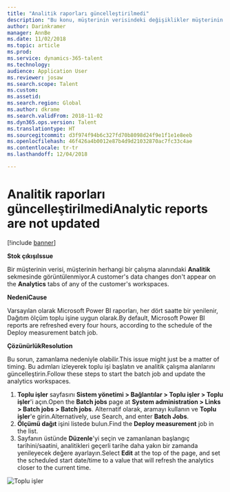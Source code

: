 ```yaml
---
title: "Analitik raporları güncelleştirilmedi"
description: "Bu konu, müşterinin verisindeki değişiklikler müşterinin herhangi bir çalışma alanında görüntülenmediğinde ne yapılacağını açıklar."
author: Darinkramer
manager: AnnBe
ms.date: 11/02/2018
ms.topic: article
ms.prod: 
ms.service: dynamics-365-talent
ms.technology: 
audience: Application User
ms.reviewer: josaw
ms.search.scope: Talent
ms.custom: 
ms.assetid: 
ms.search.region: Global
ms.author: dkrame
ms.search.validFrom: 2018-11-02
ms.dyn365.ops.version: Talent
ms.translationtype: HT
ms.sourcegitcommit: d3f974f94b6c327fd70b8098d24f9e1f1e1e8eeb
ms.openlocfilehash: 46f426a4b0012e87b4d9d21032870ac7fc33c4ae
ms.contentlocale: tr-tr
ms.lasthandoff: 12/04/2018

---
```


# <a name="analytic-reports-are-not-updated"></a><span data-ttu-id="ffa27-103">Analitik raporları güncelleştirilmedi</span><span class="sxs-lookup"><span data-stu-id="ffa27-103">Analytic reports are not updated</span></span>

[!include [banner](includes/banner.md)]

<span data-ttu-id="ffa27-104">**Stok çıkışı**</span><span class="sxs-lookup"><span data-stu-id="ffa27-104">**Issue**</span></span>

<span data-ttu-id="ffa27-105">Bir müşterinin verisi, müşterinin herhangi bir çalışma alanındaki **Analitik** sekmesinde görüntülenmiyor.</span><span class="sxs-lookup"><span data-stu-id="ffa27-105">A customer's data changes don't appear on the **Analytics** tabs of any of the customer's workspaces.</span></span>

<span data-ttu-id="ffa27-106">**Nedeni**</span><span class="sxs-lookup"><span data-stu-id="ffa27-106">**Cause**</span></span>

<span data-ttu-id="ffa27-107">Varsayılan olarak Microsoft Power BI raporları, her dört saatte bir yenilenir, Dağıtım ölçüm toplu işine uygun olarak.</span><span class="sxs-lookup"><span data-stu-id="ffa27-107">By default, Microsoft Power BI reports are refreshed every four hours, according to the schedule of the Deploy measurement batch job.</span></span>

<span data-ttu-id="ffa27-108">**Çözünürlük**</span><span class="sxs-lookup"><span data-stu-id="ffa27-108">**Resolution**</span></span>

<span data-ttu-id="ffa27-109">Bu sorun, zamanlama nedeniyle olabilir.</span><span class="sxs-lookup"><span data-stu-id="ffa27-109">This issue might just be a matter of timing.</span></span> <span data-ttu-id="ffa27-110">Bu adımları izleyerek toplu işi başlatın ve analitik çalışma alanlarını güncelleştirin.</span><span class="sxs-lookup"><span data-stu-id="ffa27-110">Follow these steps to start the batch job and update the analytics workspaces.</span></span>

1. <span data-ttu-id="ffa27-111">**Toplu işler** sayfasını **Sistem yönetimi \> Bağlantılar \> Toplu işler \> Toplu işler**'i açın.</span><span class="sxs-lookup"><span data-stu-id="ffa27-111">Open the **Batch jobs** page at **System administration \> Links \> Batch jobs \> Batch jobs**.</span></span> <span data-ttu-id="ffa27-112">Alternatif olarak, aramayı kullanın ve **Toplu işler**'e girin.</span><span class="sxs-lookup"><span data-stu-id="ffa27-112">Alternatively, use Search, and enter **Batch Jobs**.</span></span>
1. <span data-ttu-id="ffa27-113">**Ölçümü dağıt** işini listede bulun.</span><span class="sxs-lookup"><span data-stu-id="ffa27-113">Find the **Deploy measurement** job in the list.</span></span>
1. <span data-ttu-id="ffa27-114">Sayfanın üstünde **Düzenle**'yi seçin ve zamanlanan başlangıç tarihini/saatini, analitikleri geçerli tarihe daha yakın bir zamanda yenileyecek değere ayarlayın.</span><span class="sxs-lookup"><span data-stu-id="ffa27-114">Select **Edit** at the top of the page, and set the scheduled start date/time to a value that will refresh the analytics closer to the current time.</span></span>

![Toplu işler](media/batch-jobs.png)

